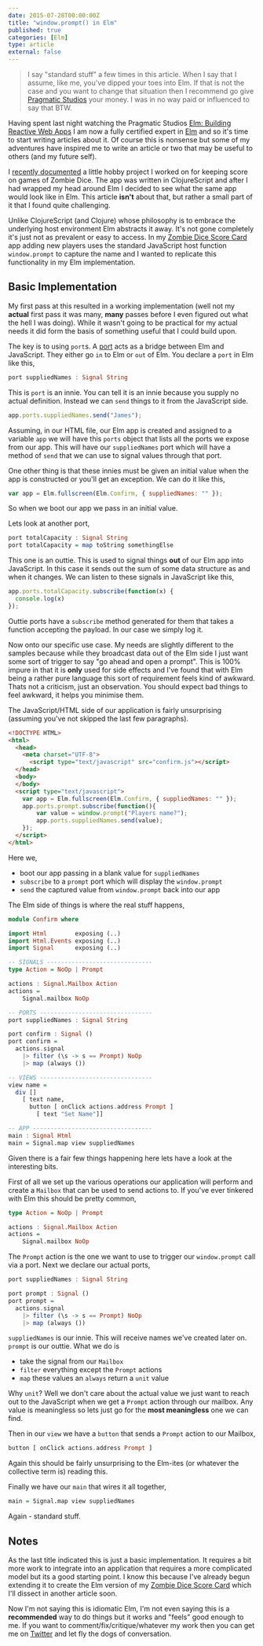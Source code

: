 ```yaml
---
date: 2015-07-28T00:00:00Z
title: "window.prompt() in Elm"
published: true
categories: [Elm]
type: article
external: false
---
```


> I say "standard stuff" a few times in this article. When I say that I assume, like me, you've dipped your toes into Elm.  If that is not the case and you want to change that situation then I recommend go give [Pragmatic Studios](https://pragmaticstudio.com/elm) your money. I was in no way paid or influenced to say that BTW.

Having spent last night watching the Pragmatic Studios [Elm: Building Reactive Web Apps](https://pragmaticstudio.com/elm) I am now a fully certified expert in [Elm](http://elm-lang.org) and so it's time to start writing articles about it.  Of course this is nonsense but some of my adventures have inspired me to write an article or two that may be useful to others (and my future self).

I [recently documented](https://yobriefca.se/blog/2015/07/20/zombie-dice-score-card-with-reagent/) a little hobby project I worked on for keeping score on games of Zombie Dice.  The app was written in ClojureScript and after I had wrapped my head around Elm I decided to see what the same app would look like in Elm.  This article __isn't__ about that, but rather a small part of it that I found quite challenging.

Unlike ClojureScript (and Clojure) whose philosophy is to embrace the underlying host environment Elm abstracts it away.  It's not gone completely it's just not as prevalent or easy to access.  In my [Zombie Dice Score Card](https://yobriefca.se/zombie-dice/) app adding new players uses the standard JavaScript host function `window.prompt` to capture the name and I wanted to replicate this functionality in my Elm implementation.

## Basic Implementation

My first pass at this resulted in a working implementation (well not my __actual__ first pass it was many, __many__ passes before I even figured out what the hell I was doing).  While it wasn't going to be practical for my actual needs it did form the basis of something useful that I could build upon.

The key is to using `port`s.  A [port](http://elm-lang.org/guide/interop#ports) acts as a bridge between Elm and JavaScript.  They either go `in` to Elm or `out` of Elm.  You declare a `port` in Elm like this,

```haskell
port suppliedNames : Signal String
```  

This is `port` is an innie.  You can tell it is an innie because you supply no actual definition.  Instead we can `send` things to it from the JavaScript side.

```javascript
app.ports.suppliedNames.send("James");
```

Assuming, in our HTML file, our Elm app is created and assigned to a variable `app` we will have this `ports` object that lists all the ports we expose from our app.  This will have our `suppliedNames` port which will have a method of `send` that we can use to signal values through that port.

One other thing is that these innies must be given an initial value when the app is constructed or you'll get an exception. We can do it like this,

```javascript
var app = Elm.fullscreen(Elm.Confirm, { suppliedNames: "" });
```

So when we boot our app we pass in an initial value.

Lets look at another port,

```haskell
port totalCapacity : Signal String
port totalCapacity = map toString somethingElse
```

This one is an outtie.  This is used to signal things __out__ of our Elm app into JavaScript.  In this case it sends out the sum of some data structure as and when it changes.  We can listen to these signals in JavaScript like this,

```javascript
app.ports.totalCapacity.subscribe(function(x) { 
  console.log(x) 
});
```

Outtie ports have a `subscribe` method generated for them that takes a function accepting the payload.  In our case we simply log it.

Now onto our specific use case.  My needs are slightly different to the samples because while they broadcast data out of the Elm side I just want some sort of trigger to say "go ahead and open a prompt".  This is 100% impure in that it is __only__ used for side effects and I've found that with Elm being a rather pure language this sort of requirement feels kind of awkward.  Thats not a criticism, just an observation. You should expect bad things to feel awkward, it helps you minimise them.

The JavaScript/HTML side of our application is fairly unsurprising (assuming you've not skipped the last few paragraphs).

```html
<!DOCTYPE HTML>
<html>
  <head>
    <meta charset="UTF-8">
  	  <script type="text/javascript" src="confirm.js"></script>
  </head>
  <body>
  </body>
  <script type="text/javascript">
    var app = Elm.fullscreen(Elm.Confirm, { suppliedNames: "" });
    app.ports.prompt.subscribe(function(){
        var value = window.prompt("Players name?");
        app.ports.suppliedNames.send(value);
    });
  </script>
</html>
```

Here we, 

- boot our app passing in a blank value for `suppliedNames`
- `subscribe` to a `prompt` port which will display the `window.prompt`
- `send` the captured value from `window.prompt` back into our app

The Elm side of things is where the real stuff happens,

```haskell
module Confirm where

import Html        exposing (..)
import Html.Events exposing (..)
import Signal      exposing (..)

-- SIGNALS ------------------------------
type Action = NoOp | Prompt

actions : Signal.Mailbox Action
actions =
    Signal.mailbox NoOp

-- PORTS --------------------------------
port suppliedNames : Signal String

port confirm : Signal ()
port confirm =
  actions.signal
    |> filter (\s -> s == Prompt) NoOp
    |> map (always ())

-- VIEWS --------------------------------
view name =
  div []
    [ text name,
      button [ onClick actions.address Prompt ]
        [ text "Set Name"]]

-- APP ----------------------------------
main : Signal Html
main = Signal.map view suppliedNames
```

Given there is a fair few things happening here lets have a look at the interesting bits.

First of all we set up the various operations our application will perform and create a `Mailbox` that can be used to send actions to.  If you've ever tinkered with Elm this should be pretty common,

```haskell
type Action = NoOp | Prompt

actions : Signal.Mailbox Action
actions =
    Signal.mailbox NoOp
```

The `Prompt` action is the one we want to use to trigger our `window.prompt` call via a port.  Next we declare our actual ports,

```haskell
port suppliedNames : Signal String

port prompt : Signal ()
port prompt =
  actions.signal
    |> filter (\s -> s == Prompt) NoOp
    |> map (always ())
```

`suppliedNames` is our innie.  This will receive names we've created later on.  `prompt` is our outtie.  What we do is 

- take the signal from our `Mailbox`
- `filter` everything except the `Prompt` actions
- `map` these values an `always` return a `unit` value

Why `unit`?  Well we don't care about the actual value we just want to reach out to the JavaScript when we get a `Prompt` action through our mailbox.  Any value is meaningless so lets just go for the __most meaningless__ one we can find.

Then in our `view` we have a `button` that sends a `Prompt` action to our Mailbox,

```haskell
button [ onClick actions.address Prompt ]
```

Again this should be fairly unsurprising to the Elm-ites (or whatever the collective term is) reading this.

Finally we have our `main` that wires it all together,

```haskell
main = Signal.map view suppliedNames
```

Again - standard stuff.

## Notes

As the last title indicated this is just a basic implementation.  It requires a bit more work to integrate into an application that requires a more complicated model but its a good starting point.  I know this because I've already begun extending it to create the Elm version of my [Zombie Dice Score Card](https://yobriefca.se/zombie-dice/) which I'll dissect in another article soon.

Now I'm not saying this is idiomatic Elm, I'm not even saying this is a __recommended__ way to do things but it works and "feels" good enough to me.  If you want to comment/fix/critique/whatever my work then you can get me on [Twitter](https://twitter.com/kouphax) and let fly the dogs of conversation.
